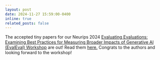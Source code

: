 ```yaml
---
layout: post
date: 2024-11-27 15:59:00-0400
inline: true
related_posts: false
---
```


The accepted tiny papers for our Neurips 2024 [Evaluating Evaluations: Examining Best Practices for Measuring Broader Impacts of Generative AI (EvalEval) Workshop](https://evaleval.github.io/) are out! Read them [here.](https://evaleval.github.io/accepted-papers.html) Congrats to the authors and looking forward to the workshop! 